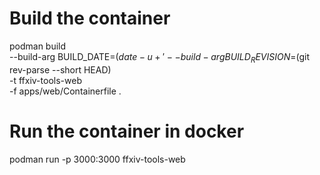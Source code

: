 # Build the container

podman build \
 --build-arg BUILD_DATE=$(date -u +'%Y-%m-%dT%H:%M:%SZ') \
  --build-arg BUILD_REVISION=$(git rev-parse --short HEAD) \
 -t ffxiv-tools-web \
 -f apps/web/Containerfile .

# Run the container in docker

podman run -p 3000:3000 ffxiv-tools-web

